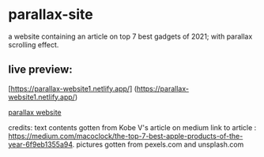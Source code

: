 # parallax-site
a website containing an article on top 7 best gadgets of 2021; with parallax scrolling effect.

## live preview:
[https://parallax-website1.netlify.app/] (https://parallax-website1.netlify.app/)

[parallax website](https://parallax-website1.netlify.app/)


credits:
text contents gotten from Kobe V's article on medium
link to article : https://medium.com/macoclock/the-top-7-best-apple-products-of-the-year-6f9eb1355a94.
pictures gotten from pexels.com and unsplash.com